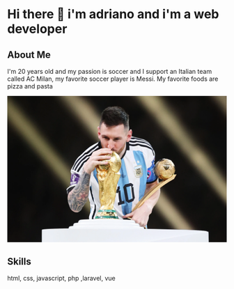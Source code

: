 # Hi there 👋 i'm adriano and i'm a web developer

## About Me
 I'm 20 years old and my passion is soccer and I support an Italian team called AC Milan, my favorite soccer player is Messi.
 My favorite foods are pizza and pasta


 ![](/GettyImages-1450127078.png)
## Skills
html, css, javascript, php ,laravel, vue

<!--
**adrianobarboza31/adrianobarboza31** is a ✨ _special_ ✨ repository because its `README.md` (this file) appears on your GitHub profile.

Here are some ideas to get you started:

- 🔭 I’m currently working on ...
- 🌱 I’m currently learning ...
- 👯 I’m looking to collaborate on ...
- 🤔 I’m looking for help with ...
- 💬 Ask me about ...
- 📫 How to reach me: ...
- 😄 Pronouns: ...
- ⚡ Fun fact: ...
-->
